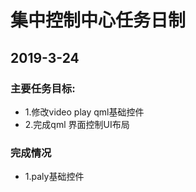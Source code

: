 # 集中控制中心任务日制
## 2019-3-24
### 主要任务目标:
- 1.修改video play qml基础控件
- 2.完成qml 界面控制UI布局

### 完成情况
- 1.paly基础控件

